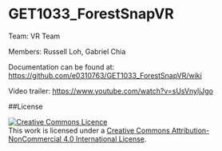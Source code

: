 # GET1033_ForestSnapVR

Team: VR Team

Members: Russell Loh, Gabriel Chia

Documentation can be found at: https://github.com/e0310763/GET1033_ForestSnapVR/wiki

Video trailer: https://www.youtube.com/watch?v=sUsVnyljJgo

##License

<a rel="license" href="http://creativecommons.org/licenses/by-nc/4.0/"><img alt="Creative Commons Licence" style="border-width:0" src="https://i.creativecommons.org/l/by-nc/4.0/88x31.png" /></a><br />This work is licensed under a <a rel="license" href="http://creativecommons.org/licenses/by-nc/4.0/">Creative Commons Attribution-NonCommercial 4.0 International License</a>.
